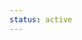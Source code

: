 ```yaml
---
status: active
---
```


<!-- ```dataview
TASK
FROM "dailies"
WHERE contains(tags, "#2023-taxes")
``` -->
